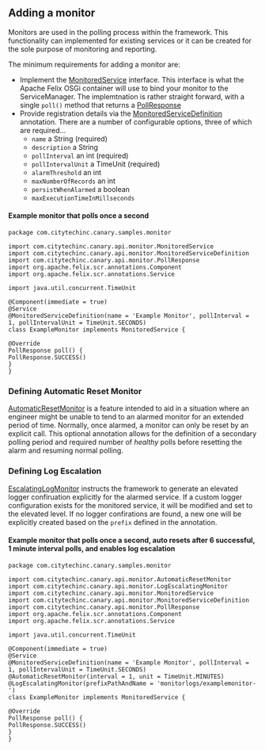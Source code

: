 ## Adding a monitor
Monitors are used in the polling process within the framework. This functionality can implemented for existing services
or it can be created for the sole purpose of monitoring and reporting.

The minimum requirements for adding a monitor are:

* Implement the [MonitoredService](apidocs/com/citytechinc/canary/api/monitor/MonitoredService.html) interface. This interface is what the Apache Felix OSGi container will use to bind your monitor to the ServiceManager. The implemtnation is rather straight forward, with a single `poll()` method that returns a [PollResponse](apidocs/com/citytechinc/canary/api/monitor/PollResponse.html)
* Provide registration details via the [MonitoredServiceDefinition](apidocs/com/citytechinc/canary/api/monitor/MonitoredServiceDefinition.html) annotation. There are a number of configurable options, three of which are required...
    * `name` a String (required)
    * `description` a String
    * `pollInterval` an int (required)
    * `pollIntervalUnit` a TimeUnit (required)
    * `alarmThreshold` an int
    * `maxNumberOfRecords` an int
    * `persistWhenAlarmed` a boolean
    * `maxExecutionTimeInMillseconds`

#### Example monitor that polls once a second

    package com.citytechinc.canary.samples.monitor

    import com.citytechinc.canary.api.monitor.MonitoredService
    import com.citytechinc.canary.api.monitor.MonitoredServiceDefinition
    import com.citytechinc.canary.api.monitor.PollResponse
    import org.apache.felix.scr.annotations.Component
    import org.apache.felix.scr.annotations.Service

    import java.util.concurrent.TimeUnit

    @Component(immediate = true)
    @Service
    @MonitoredServiceDefinition(name = 'Example Monitor', pollInterval = 1, pollIntervalUnit = TimeUnit.SECONDS)
    class ExampleMonitor implements MonitoredService {

    @Override
    PollResponse poll() {
    PollResponse.SUCCESS()
    }
    }

### Defining Automatic Reset Monitor
[AutomaticResetMonitor](apidocs/com/citytechinc/canary/api/AutomaticResetMonitor.html) is a feature intended to aid in a situation where an engineer might be unable to tend to an alarmed
monitor for an extended period of time. Normally, once alarmed, a monitor can only be reset by an explicit call. This optional
annotation allows for the definition of a secondary polling period and required number of *healthy* polls before resetting the
alarm and resuming normal polling.

### Defining Log Escalation
[EscalatingLogMonitor](apidocs/com/citytechinc/canary/api/EscalatingLogMonitor.html) instructs the framework to generate an elevated logger confiruation explicitly for the alarmed service.
If a custom logger configuration exists for the monitored service, it will be modified and set to the elevated level.
If no logger confirations are found, a new one will be explicitly created based on the `prefix` defined in the annotation.

#### Example monitor that polls once a second, auto resets after 6 successful, 1 minute interval polls, and enables log escalation

    package com.citytechinc.canary.samples.monitor

    import com.citytechinc.canary.api.monitor.AutomaticResetMonitor
    import com.citytechinc.canary.api.monitor.LogEscalatingMonitor
    import com.citytechinc.canary.api.monitor.MonitoredService
    import com.citytechinc.canary.api.monitor.MonitoredServiceDefinition
    import com.citytechinc.canary.api.monitor.PollResponse
    import org.apache.felix.scr.annotations.Component
    import org.apache.felix.scr.annotations.Service

    import java.util.concurrent.TimeUnit

    @Component(immediate = true)
    @Service
    @MonitoredServiceDefinition(name = 'Example Monitor', pollInterval = 1, pollIntervalUnit = TimeUnit.SECONDS)
    @AutomaticResetMonitor(interval = 1, unit = TimeUnit.MINUTES)
    @LogEscalatingMonitor(prefixPathAndName = 'monitorlogs/examplemonitor-')
    class ExampleMonitor implements MonitoredService {

    @Override
    PollResponse poll() {
    PollResponse.SUCCESS()
    }
    }